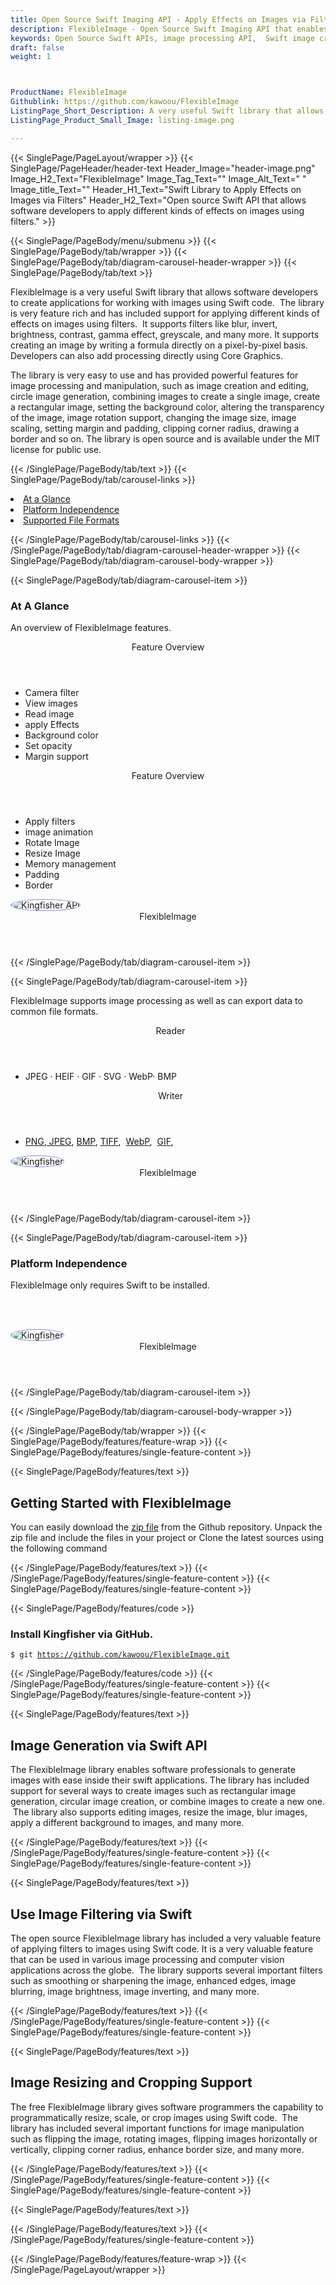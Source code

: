 ```yaml
---
title: Open Source Swift Imaging API - Apply Effects on Images via Filters
description: FlexibleImage - Open Source Swift Imaging API that enables developers to Apply Effects on Images via Filters. It supports filter like blur, invert, brightness, contrast etc.
keywords: Open Source Swift APIs, image processing API,  Swift image creation, image processing library, Swift PNG API, Swift JPG, Swift image API,  Swift Image creation, Modify images, Image filtering API, Swift JPG, Swift image API, Swift Image creation, draw a circle on an image, copy an image, paint an image into another image, draw a line on an image, cast an image, cache an image, add two images, image effects, image filters
draft: false
weight: 1



ProductName: FlexibleImage
Githublink: https://github.com/kawoou/FlexibleImage
ListingPage_Short_Description: A very useful Swift library that allows software developers to apply different kinds of effects on images using filters.
ListingPage_Product_Small_Image: listing-image.png 

---
```


{{< SinglePage/PageLayout/wrapper >}}
{{< SinglePage/PageHeader/header-text
Header_Image="header-image.png"
Image_H2_Text="FlexibleImage"
Image_Tag_Text=""
Image_Alt_Text=" "
Image_title_Text=""
Header_H1_Text="Swift Library to Apply Effects on Images via Filters"
Header_H2_Text="Open source Swift API that allows software developers to apply different kinds of effects on images using filters." >}}

{{< SinglePage/PageBody/menu/submenu >}}
{{< SinglePage/PageBody/tab/wrapper >}}
{{< SinglePage/PageBody/tab/diagram-carousel-header-wrapper >}}
{{< SinglePage/PageBody/tab/text >}}



<p>FlexibleImage is a very useful Swift library that allows software developers to create applications for working with images using Swift code.  The library is very feature rich and has included support for applying different kinds of effects on images using filters.  It supports filters like blur, invert, brightness, contrast, gamma effect, greyscale, and many more. It supports creating an image by writing a formula directly on a pixel-by-pixel basis. Developers can also add processing directly using Core Graphics.</p>
<p>The library is very easy to use and has provided powerful features for image processing and manipulation, such as image creation and editing, circle image generation, combining images to create a single image, create a rectangular image, setting the background color, altering the transparency of the image, image rotation support, changing the image size, image scaling, setting margin and padding, clipping corner radius, drawing a border and so on. The library is open source and is available under the MIT license for public use.</p>

{{< /SinglePage/PageBody/tab/text >}}
{{< SinglePage/PageBody/tab/carousel-links >}}

<li data-target="#diagramcarousel" data-slide-to="0"><a href="#">At a Glance</a></li>
<li data-target="#diagramcarousel" data-slide-to="2"><a href="#">Platform Independence</a></li>
<li data-target="#diagramcarousel" data-slide-to="1"><a class="activetab" href="#">Supported File Formats</a></li>


{{< /SinglePage/PageBody/tab/carousel-links >}}
{{< /SinglePage/PageBody/tab/diagram-carousel-header-wrapper >}}
{{< SinglePage/PageBody/tab/diagram-carousel-body-wrapper >}}

{{< SinglePage/PageBody/tab/diagram-carousel-item >}}
<h3>At A Glance</h3>
<p>An overview of FlexibleImage features.</p>
<div class="diagram1 d1-poi">
<div class="d1-row">
<div class="d1-col d1-right"><header>Feature Overview</header>
<ul>
<li>Camera filter</li>
<li>View images</li>
<li>Read image</li>
<li>apply Effects</li>
<li>Background color</li>
<li>Set opacity</li>
<li>Margin support</li>
</ul>
</div>
<!--/left-->
<div class="d1-col d1-right"><header>Feature Overview</header>
<ul>
<li>Apply filters</li>
<li>image animation</li>
<li>Rotate Image</li>
<li>Resize Image</li>
<li>Memory management</li>
<li>Padding</li>
<li>Border</li>
</ul>
</div>
<!--/right--></div>
<!--/row-->
<div class="d1-logo"><img style="border: 1px solid #9289d7; border-radius: 50%;" src='listing-image.png' alt="Kingfisher  API"><header>FlexibleImage</header><footer><small></small></footer></div>
<!--/logo--></div>
<!--/diagram1-->
{{< /SinglePage/PageBody/tab/diagram-carousel-item >}}

{{< SinglePage/PageBody/tab/diagram-carousel-item >}}
<p>FlexibleImage supports image processing as well as can export data to common file formats.</p>
<div class="diagram1 d2  d1-poi">
<div class="d1-row">
<div class="d1-col d1-left"><header><i class="fa fa-arrows-v "> </i> Reader</header>
<ul>
<li>JPEG · HEIF · GIF · SVG · WebP· BMP</li>
</ul>
</div>
<!--/left-->
<div class="d1-col d1-right"><header><i class="fa  fa-long-arrow-down"> </i> Writer</header>
<ul>
<li><a href="https://wiki.fileformat.com/image/png/">PNG</a>,<a href="https://wiki.fileformat.com/image/jpeg/"> JPEG</a>, <a href="https://wiki.fileformat.com/image/bmp/">BMP</a>, <a href="https://wiki.fileformat.com/image/tiff/">TIFF</a>,  <a href="https://docs.fileformat.com/image/webp/">WebP</a>,  <a href="https://docs.fileformat.com/image/gif/">GIF</a>,</li>
</ul>
</div>
<!--/right--></div>
<!--/row-->
<div class="d1-logo"><img style="border: 1px solid #9289d7; border-radius: 50%;" src='listing-image.png' alt="Kingfisher "><header>FlexibleImage</header><footer><small></small></footer></div>
<!--/logo--></div>
<!--/diagram2-->
{{< /SinglePage/PageBody/tab/diagram-carousel-item >}}

{{< SinglePage/PageBody/tab/diagram-carousel-item >}}
<h3>Platform Independence</h3>
<p>FlexibleImage only requires Swift to be installed.</p>
<p> </p>
<div class="diagram1 d1-poi">
<div class="d1-row">
<div class="d1-col d1-left"> </div>
<div class="d1-col d1-right"><!-- <header><i class="fa fa-cubes"> &nbsp;</i></header>
    <ul>
    <li>Python 2.6 & above</li>
    </ul> --></div>
<!--/left--> <!--/right--></div>
<!--/row-->
<div class="d1-logo"><img style="border: 1px solid #9289d7; border-radius: 50%;" src='listing-image.png' alt="Kingfisher "><header>FlexibleImage</header><footer><small></small></footer></div>
<!--/logo--></div>
<!--/diagram2 -->
{{< /SinglePage/PageBody/tab/diagram-carousel-item >}}

{{< /SinglePage/PageBody/tab/diagram-carousel-body-wrapper >}}

{{< /SinglePage/PageBody/tab/wrapper >}}
{{< SinglePage/PageBody/features/feature-wrap >}}
{{< SinglePage/PageBody/features/single-feature-content >}}

{{< SinglePage/PageBody/features/text >}}
<h2 class="h2title">Getting Started with FlexibleImage</h2>
<p>You can easily download the <a href="https://github.com/kawoou/FlexibleImage/archive/master.zip">zip file</a> from the Github repository. Unpack the zip file and include the files in your project or Clone the latest sources using the following command </p>

{{< /SinglePage/PageBody/features/text >}}
{{< /SinglePage/PageBody/features/single-feature-content >}}
{{< SinglePage/PageBody/features/single-feature-content >}}

{{< SinglePage/PageBody/features/code >}}
<h3><strong>Install Kingfisher via GitHub.</strong></h3>
<pre><code class="html">$ git <a href="https://github.com/kawoou/FlexibleImage.git">https://github.com/kawoou/FlexibleImage.git</a> </code></pre>


{{< /SinglePage/PageBody/features/code >}}
{{< /SinglePage/PageBody/features/single-feature-content >}}
{{< SinglePage/PageBody/features/single-feature-content >}}

{{< SinglePage/PageBody/features/text >}}
<h2 class="h2title">Image Generation via Swift API</h2>
<p>The FlexibleImage library enables software professionals to generate images with ease inside their swift applications. The library has included support for several ways to create images such as rectangular image generation, circular image creation, or combine images to create a new one.  The library also supports editing images, resize the image, blur images, apply a different background to images, and many more.</p>

{{< /SinglePage/PageBody/features/text >}}
{{< /SinglePage/PageBody/features/single-feature-content >}}
{{< SinglePage/PageBody/features/single-feature-content >}}

{{< SinglePage/PageBody/features/text >}}
<h2 class="h2title">Use Image Filtering via Swift</h2>
<p>The open source FlexibleImage library has included a very valuable feature of applying filters to images using Swift code. It is a very valuable feature that can be used in various image processing and computer vision applications across the globe.  The library supports several important filters such as smoothing or sharpening the image, enhanced edges, image blurring, image brightness, image inverting, and many more.</p>

{{< /SinglePage/PageBody/features/text >}}
{{< /SinglePage/PageBody/features/single-feature-content >}}
{{< SinglePage/PageBody/features/single-feature-content >}}

{{< SinglePage/PageBody/features/text >}}
<h2 class="h2title">Image Resizing and Cropping Support</h2>
<p>The free FlexibleImage library gives software programmers the capability to programmatically resize, scale, or crop images using Swift code.  The library has included several important functions for image manipulation such as flipping the image, rotating images, flipping images horizontally or vertically, clipping corner radius, enhance border size, and many more.</p>

{{< /SinglePage/PageBody/features/text >}}
{{< /SinglePage/PageBody/features/single-feature-content >}}
{{< SinglePage/PageBody/features/single-feature-content >}}

{{< SinglePage/PageBody/features/text >}}
 

{{< /SinglePage/PageBody/features/text >}}
{{< /SinglePage/PageBody/features/single-feature-content >}}

{{< /SinglePage/PageBody/features/feature-wrap >}}
{{< /SinglePage/PageLayout/wrapper >}}
